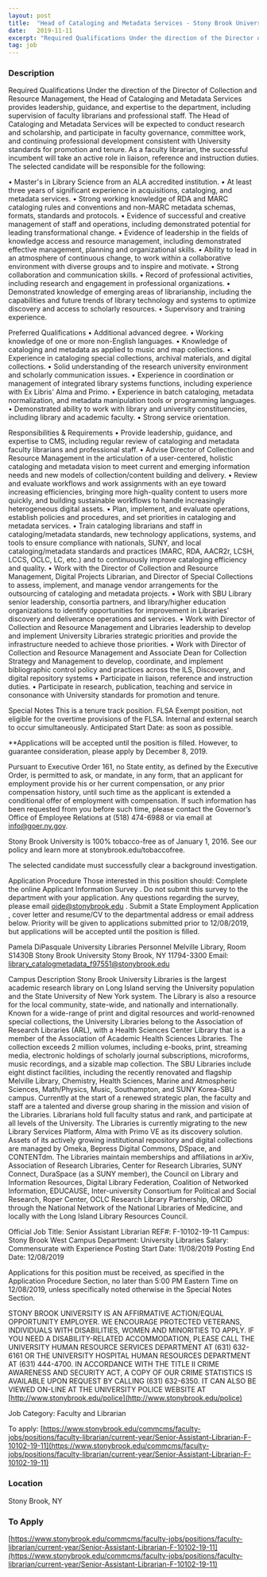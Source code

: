 ```yaml
---
layout: post
title:  "Head of Cataloging and Metadata Services - Stony Brook University"
date:   2019-11-11
excerpt: "Required Qualifications Under the direction of the Director of Collection and Resource Management, the Head of Cataloging and Metadata Services provides leadership, guidance, and expertise to the department, including supervision of faculty librarians and professional staff. The Head of Cataloging and Metadata Services will be expected to conduct research and..."
tag: job
---
```


### Description   

Required Qualifications
Under the direction of the Director of Collection and Resource Management, the Head of Cataloging and Metadata Services provides leadership, guidance, and expertise to the department, including supervision of faculty librarians and professional staff. The Head of Cataloging and Metadata Services will be expected to conduct research and scholarship, and participate in faculty governance, committee work, and continuing professional development consistent with University standards for promotion and tenure. As a faculty librarian, the successful incumbent will take an active role in liaison, reference and instruction duties. The selected candidate will be responsible for the following: 

•	Master's in Library Science from an ALA accredited institution. 
•	At least three years of significant experience in acquisitions, cataloging, and metadata services.
•	Strong working knowledge of RDA and MARC cataloging rules and conventions and non-MARC metadata schemas, formats, standards and protocols.
•	Evidence of successful and creative management of staff and operations, including demonstrated potential for leading transformational change.
•	Evidence of leadership in the fields of knowledge access and resource management, including demonstrated effective management, planning and organizational skills.
•	Ability to lead in an atmosphere of continuous change, to work within a collaborative environment with diverse groups and to inspire and motivate.
•	Strong collaboration and communication skills.
•	Record of professional activities, including research and engagement in professional organizations.
•	Demonstrated knowledge of emerging areas of librarianship, including the capabilities and future trends of library technology and systems to optimize discovery and access to scholarly resources.
•	Supervisory and training experience.

Preferred Qualifications
•	Additional advanced degree.
•	Working knowledge of one or more non-English languages.
•	Knowledge of cataloging and metadata as applied to music and map collections.
•	Experience in cataloging special collections, archival materials, and digital collections.
•	Solid understanding of the research university environment and scholarly communication issues.
•	Experience in coordination or management of integrated library systems functions, including experience with Ex Libris' Alma and Primo.
•	Experience in batch cataloging, metadata normalization, and metadata manipulation tools or programming languages.
•	Demonstrated ability to work with library and university constituencies, including library and academic faculty.
•	Strong service orientation.

Responsibilities & Requirements
•	Provide leadership, guidance, and expertise to CMS, including regular review of cataloging and metadata faculty librarians and professional staff.
•	Advise Director of Collection and Resource Management in the articulation of a user-centered, holistic cataloging and metadata vision to meet current and emerging information needs and new models of collection/content building and delivery.
•	Review and evaluate workflows and work assignments with an eye toward increasing efficiencies, bringing more high-quality content to users more quickly, and building sustainable workflows to handle increasingly heterogeneous digital assets.
•	Plan, implement, and evaluate operations, establish policies and procedures, and set priorities in cataloging and metadata services.
•	Train cataloging librarians and staff in cataloging/metadata standards, new technology applications, systems, and tools to ensure compliance with nationals, SUNY, and local cataloging/metadata standards and practices (MARC, RDA, AACR2r, LCSH, LCCS, OCLC, LC, etc.) and to continuously improve cataloging efficiency and quality. 
•	Work with the Director of Collection and Resource Management, Digital Projects Librarian, and Director of Special Collections to assess, implement, and manage vendor arrangements for the outsourcing of cataloging and metadata projects.
•	Work with SBU Library senior leadership, consortia partners, and library/higher education organizations to identify opportunities for improvement in Libraries' discovery and deliverance operations and services.
•	Work with Director of Collection and Resource Management and Libraries leadership to develop and implement University Libraries strategic priorities and provide the infrastructure needed to achieve those priorities.
•	Work with Director of Collection and Resource Management and Associate Dean for Collection Strategy and Management to develop, coordinate, and implement bibliographic control policy and practices across the ILS, Discovery, and digital repository systems
•	Participate in liaison, reference and instruction duties.
•	Participate in research, publication, teaching and service in consonance with University standards for promotion and tenure.

Special Notes
This is a tenure track position.  FLSA Exempt position, not eligible for the overtime provisions of the FLSA.  Internal and external search to occur simultaneously.  Anticipated Start Date: as soon as possible. 

**Applications will be accepted until the position is filled. However, to guarantee consideration, please apply by December 8, 2019.
 
Pursuant to Executive Order 161, no State entity, as defined by the Executive Order, is permitted to ask, or mandate, in any form, that an applicant for employment provide his or her current compensation, or any prior compensation history, until such time as the applicant is extended a conditional offer of employment with compensation.  If such information has been requested from you before such time, please contact the Governor’s Office of Employee Relations at (518) 474-6988 or via email at info@goer.ny.gov.

Stony Brook University is 100% tobacco-free as of January 1, 2016. See our policy and learn more at stonybrook.edu/tobaccofree.  

The selected candidate must successfully clear a background investigation.

Application Procedure
Those interested in this position should:
Complete the online Applicant Information Survey .   Do not submit this survey to the department with your application.  Any questions regarding the survey, please email oide@stonybrook.edu .
Submit a   State Employment Application , cover letter and resume/CV to the departmental address or email address below. Priority will be given to applications submitted prior to 12/08/2019, but applications will be accepted until the position is filled.

Pamela DiPasquale
University Libraries Personnel
Melville Library, Room S1430B
Stony Brook University
Stony Brook, NY 11794-3300
Email: library_catalogmetadata_f97551@stonybrook.edu

Campus Description
Stony Brook University Libraries is the largest academic research library on Long Island serving the University population and the State University of New York system.  The Library is also a resource for the local community, state-wide, and nationally and internationally.  Known for a wide-range of print and digital resources and world-renowned special collections, the University Libraries belong to the Association of Research Libraries (ARL), with a Health Sciences Center Library that is a member of the Association of Academic Health Sciences Libraries.  The collection exceeds 2 million volumes, including e-books, print, streaming media, electronic holdings of scholarly journal subscriptions, microforms, music recordings, and a sizable map collection. The SBU Libraries include eight distinct facilities, including the recently renovated and flagship Melville Library, Chemistry, Health Sciences, Marine and Atmospheric Sciences, Math/Physics, Music, Southampton, and SUNY Korea-SBU campus.  Currently at the start of a renewed strategic plan, the faculty and staff are a talented and diverse group sharing in the mission and vision of the Libraries.  Librarians hold full faculty status and rank, and participate at all levels of the University.  The Libraries is currently migrating to the new Library Services Platform, Alma with Primo VE as its discovery solution.  Assets of its actively growing institutional repository and digital collections are managed by Omeka, Bepress Digital Commons, DSpace, and CONTENTdm.   The Libraries maintain memberships and affiliations in arXiv, Association of Research Libraries, Center for Research Libraries, SUNY Connect, DuraSpace (as a SUNY member), the Council on Library and Information Resources, Digital Library Federation, Coalition of Networked Information, EDUCAUSE, Inter-university Consortium for Political and Social Research, Roper Center, OCLC Research Library Partnership, ORCID through the National Network of the National Libraries of Medicine, and locally with the Long Island Library Resources Council.

Official Job Title:	Senior Assistant Librarian
REF#:			F-10102-19-11
Campus:		Stony Brook West Campus
Department:		University Libraries
Salary:			Commensurate with Experience
Posting Start Date:	11/08/2019
Posting End Date:	12/08/2019

Applications for this position must be received, as specified in the Application Procedure Section, no later than 5:00 PM Eastern Time on 12/08/2019, unless specifically noted otherwise in the Special Notes Section.

STONY BROOK UNIVERSITY IS AN AFFIRMATIVE ACTION/EQUAL OPPORTUNITY EMPLOYER. WE ENCOURAGE PROTECTED VETERANS, INDIVIDUALS WITH DISABILITIES, WOMEN AND MINORITIES TO APPLY. IF YOU NEED A DISABILITY-RELATED ACCOMMODATION, PLEASE CALL THE UNIVERSITY HUMAN RESOURCE SERVICES DEPARTMENT AT (631) 632-6161 OR THE UNIVERSITY HOSPITAL HUMAN RESOURCES DEPARTMENT AT (631) 444-4700. IN ACCORDANCE WITH THE TITLE II CRIME AWARENESS AND SECURITY ACT, A COPY OF OUR CRIME STATISTICS IS AVAILABLE UPON REQUEST BY CALLING (631) 632-6350. IT CAN ALSO BE VIEWED ON-LINE AT THE UNIVERSITY POLICE WEBSITE AT [http://www.stonybrook.edu/police](http://www.stonybrook.edu/police)

Job Category:   Faculty and Librarian	

To apply: [https://www.stonybrook.edu/commcms/faculty-jobs/positions/faculty-librarian/current-year/Senior-Assistant-Librarian-F-10102-19-11](https://www.stonybrook.edu/commcms/faculty-jobs/positions/faculty-librarian/current-year/Senior-Assistant-Librarian-F-10102-19-11)









### Location   

Stony Brook, NY




### To Apply   

[https://www.stonybrook.edu/commcms/faculty-jobs/positions/faculty-librarian/current-year/Senior-Assistant-Librarian-F-10102-19-11](https://www.stonybrook.edu/commcms/faculty-jobs/positions/faculty-librarian/current-year/Senior-Assistant-Librarian-F-10102-19-11)





